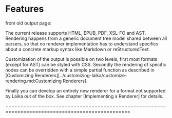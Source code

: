 
Features
========

from old output page:

The current release supports HTML, EPUB, PDF, XSL-FO and AST.
Rendering happens from a generic document tree model shared between all parsers,
so that no renderer implementation has to understand specifics about a concrete
markup syntax like Markdown or reStructuredText.

Customization of the output is possible on two levels, first most formats (except
for AST) can be styled with CSS. Secondly the rendering of specific nodes
can be overridden with a simple partial function as described in 
[Customizing Renderers][../customizing-laika/customize-rendering.md:Customizing Renderers].

Finally you can develop an entirely new renderer for a format not supported by Laika
out of the box. See chapter [Implementing a Renderer] for details.

================================================================================================
